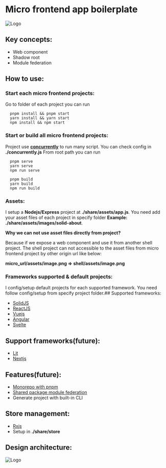 # Micro frontend app boilerplate

![Logo](https://s3.amazonaws.com/oodles-blogs/blog-images/8beaf2c4-fe6f-494c-b523-a963cc327043.jpeg)

## Key concepts:

- Web component
- Shadow root
- Module federation

## How to use:

### Start each micro frontend projects:

Go to folder of each project you can run

```
  pnpm install && pnpm start
  yarn install && yarn start
  npm install && npm start
```

### Start or build all micro frontend projects:

Project use [**concurrently**](https://www.npmjs.com/package/concurrently) to run many script. You can check config in **./concurrently.js**
From root path you can run

```
  pnpm serve
  yarn serve
  npm run serve
```

```
  pnpm build
  yarn build
  npm run build
```

### Assets:

I setup a **Nodejs/Express** project at **./share/assets/app.js**. You need add your asset files of each project in specify folder
**Example: ./share/assets/images/solid-about**.

**Why we can not use asset files directly from project?**

Because if we expose a web component and use it from another shell project.
The shell project can not accessible to the asset files from micro frontend project by other origin url like below:

**micro_url/assets/image.png => shell/assets/image.png**

### Frameworks supported & default projects:

I config/setup default projects for each supported framework. You need follow config/setup from specify project folder.## Supported frameworks:

- [SolidJS](https://www.solidjs.com)
- [ReactJS](https://www.reactjs.org)
- [Vuejs](https://www.vuejs.org)
- [Angular](https://www.angular.io)
- [Svelte](https://www.svelte.dev)

## Support frameworks(future):

- [Lit](https://www.lit.dev)
- [Nextjs](https://nextjs.org)

## Features(future):

- [Monorepo with pnpm](https://pnpm.io/workspaces)
- [Shared package module federation](https://webpack.js.org/plugins/module-federation-plugin)
- Generate project with built-in CLI

## Store management:

- [Rxjs](https://rxjs.dev/guide/overview)
- Setup in **./share/store**

## Design architecture:

![Logo](https://i.ibb.co/ns03rLg/micro-fe-architect.jpg)

